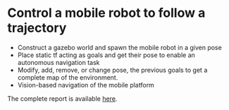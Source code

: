 # Control a mobile robot to follow a trajectory
- Construct a gazebo world and spawn the mobile robot in a given pose
- Place static tf acting as goals and get their pose to enable an autonomous navigation task
- Modify, add, remove, or change pose, the previous goals to get a complete map of the environment.
- Vision-based navigation of the mobile platform

The complete report is available [here](./Report.pdf).
